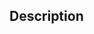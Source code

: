 ## Description

<!-- Please include a summary of the change and which issue is fixed. Please also include relevant motivation and context. -->

